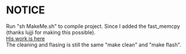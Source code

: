 # NOTICE
Run "sh MakeMe.sh" to compile project. Since I added the fast_memcpy (thanks lujji for making this possible).  
[His work is here](https://lujji.github.io/blog/mixing-c-and-assembly-on-stm8/)  
The cleaning and flasing is still the same "make clean" and "make flash".
